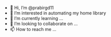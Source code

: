 - 👋 Hi, I’m @prabirgd11
- 👀 I’m interested in automating my home library
- 🌱 I’m currently learning ...
- 💞️ I’m looking to collaborate on ...
- 📫 How to reach me ...

<!---
prabirgd11/prabirgd11 is a ✨ special ✨ repository because its `README.md` (this file) appears on your GitHub profile.
You can click the Preview link to take a look at your changes.
--->
